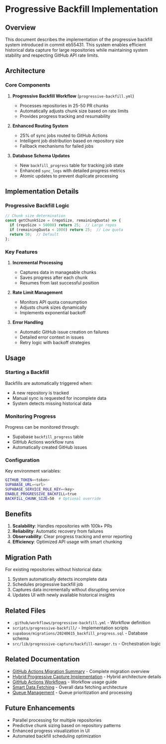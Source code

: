 # Progressive Backfill Implementation

## Overview

This document describes the implementation of the progressive backfill system introduced in commit eb55431. This system enables efficient historical data capture for large repositories while maintaining system stability and respecting GitHub API rate limits.

## Architecture

### Core Components

1. **Progressive Backfill Workflow** (`progressive-backfill.yml`)
   - Processes repositories in 25-50 PR chunks
   - Automatically adjusts chunk size based on rate limits
   - Provides progress tracking and resumability

2. **Enhanced Routing System**
   - 25% of sync jobs routed to GitHub Actions
   - Intelligent job distribution based on repository size
   - Fallback mechanisms for failed jobs

3. **Database Schema Updates**
   - New `backfill_progress` table for tracking job state
   - Enhanced `sync_logs` with detailed progress metrics
   - Atomic updates to prevent duplicate processing

## Implementation Details

### Progressive Backfill Logic

```javascript
// Chunk size determination
const getChunkSize = (repoSize, remainingQuota) => {
  if (repoSize > 50000) return 25;  // Large repos
  if (remainingQuota < 1000) return 25;  // Low quota
  return 50;  // Default
};
```

### Key Features

1. **Incremental Processing**
   - Captures data in manageable chunks
   - Saves progress after each chunk
   - Resumes from last successful position

2. **Rate Limit Management**
   - Monitors API quota consumption
   - Adjusts chunk sizes dynamically
   - Implements exponential backoff

3. **Error Handling**
   - Automatic GitHub issue creation on failures
   - Detailed error context in issues
   - Retry logic with backoff strategies

## Usage

### Starting a Backfill

Backfills are automatically triggered when:
- A new repository is tracked
- Manual sync is requested for incomplete data
- System detects missing historical data

### Monitoring Progress

Progress can be monitored through:
- Supabase `backfill_progress` table
- GitHub Actions workflow runs
- Automatically created GitHub issues

### Configuration

Key environment variables:
```bash
GITHUB_TOKEN=<token>
SUPABASE_URL=<url>
SUPABASE_SERVICE_ROLE_KEY=<key>
ENABLE_PROGRESSIVE_BACKFILL=true
BACKFILL_CHUNK_SIZE=50  # Optional override
```

## Benefits

1. **Scalability**: Handles repositories with 100k+ PRs
2. **Reliability**: Automatic recovery from failures
3. **Observability**: Clear progress tracking and error reporting
4. **Efficiency**: Optimized API usage with smart chunking

## Migration Path

For existing repositories without historical data:
1. System automatically detects incomplete data
2. Schedules progressive backfill job
3. Captures data incrementally without disrupting service
4. Updates UI with newly available historical insights

## Related Files

- `.github/workflows/progressive-backfill.yml` - Workflow definition
- `scripts/progressive-backfill/` - Implementation scripts
- `supabase/migrations/20240615_backfill_progress.sql` - Database schema
- `src/lib/progressive-capture/backfill-manager.ts` - Orchestration logic

## Related Documentation

- [GitHub Actions Migration Summary](../implementations/github-actions-migration-summary.md) - Complete migration overview
- [Hybrid Progressive Capture Implementation](./hybrid-progressive-capture-implementation.md) - Hybrid architecture details
- [GitHub Actions Workflows](./github-actions-workflows.md) - Workflow usage guide
- [Smart Data Fetching](./smart-data-fetching.md) - Overall data fetching architecture
- [Queue Management](./queue-management.md) - Queue prioritization and processing

## Future Enhancements

- Parallel processing for multiple repositories
- Predictive chunk sizing based on repository patterns
- Enhanced progress visualization in UI
- Automated backfill scheduling optimization